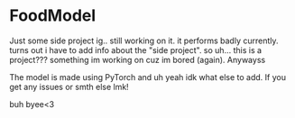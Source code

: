 # FoodModel
Just some side project ig.. still working on it. it performs badly currently.
turns out i have to add info about the "side project". so uh... this is a project??? something im working on cuz im bored (again). Anywayss

The model is made using PyTorch and uh yeah idk what else to add. If you get any issues or smth else lmk!

buh byee<3
